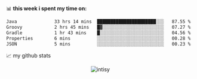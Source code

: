 📊 **this week i spent my time on:**
<!--START_SECTION:waka-->

```txt
Java              33 hrs 14 mins  ██████████████████████░░░   87.55 %
Groovy            2 hrs 45 mins   █▓░░░░░░░░░░░░░░░░░░░░░░░   07.27 %
Gradle            1 hr 43 mins    █░░░░░░░░░░░░░░░░░░░░░░░░   04.56 %
Properties        6 mins          ░░░░░░░░░░░░░░░░░░░░░░░░░   00.28 %
JSON              5 mins          ░░░░░░░░░░░░░░░░░░░░░░░░░   00.23 %
```

<!--END_SECTION:waka-->


📈 my github stats

<p align="center"> <img src="https://github-readme-stats.vercel.app/api?username=intisy&show_icons=true&theme=gotham" alt="intisy" />




